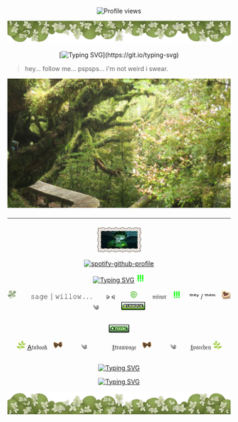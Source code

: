 <p align=center

![Profile views](https://komarev.com/ghpvc/?username=yourusername&label=⪩_⪨_&color=94ae5b&style=plastic) 

<p align=center

![o](68747470733a2f2f36342e6d656469612e74756d626c722e636f6d2f61616535313063373938383437613030623662333435623962626163613530352f313765353663363966666236346638372d31332f733230343878333037322f37303965623637616463323135306.png)

<p align=center

[![Typing SVG](https://readme-typing-svg.demolab.com?font=Fira+Code&duration=2000&pause=1&color=CFD5B0&center=true&vCenter=true&width=435&lines=They+said+grief+was+love+with-;nowhere+to+go.+.+.;but+mine+has+grown+teeth%2C;sharpened+on+loss%2C;and+it+howls+for+vengeance.+.+.)](https://git.io/typing-svg)

>hey... follow me... pspsps... i'm not weird i swear.

<p align=center

![Alt text](Untitled49_20250830134055.jpg)
<hr style="border: none; height: 1px; background-color: #444; margin: 20px 0;">

<p align=center

![stampsbyme](pixil-frame-01.png) 

<p align=center

[![spotify-github-profile](https://spotify-github-profile.kittinanx.com/api/view?uid=314mut7imtpm6vc6oq3g32g722qy&cover_image=false&theme=novatorem&show_offline=true&background_color=121212&interchange=false&bar_color=7AC529)](https://github.com/kittinan/spotify-github-profile)

<p align=center

[![Typing SVG](https://readme-typing-svg.demolab.com?font=Rubik+Glitch&duration=5&color=CEF368&center=true&vCenter=true&width=435&lines=INFO;INFO;INFO;INFO;INFO;INFO;%E2%98%AF;%F0%92%85%92%F0%92%88%94%F0%92%85%92%F0%92%87%AB%F0%92%84%86;%E2%81%B6%E2%81%B6%E2%81%B6;%E2%81%B6%E2%81%B6%E2%81%B6;NARI;NARI;NARI;NARI;NARI;RESISTANCE;RESISTANCE;RESIST;RESIST;RESIST;RESIST;HER;HER;HER;HER;HER;HER;THEM;THEM;THEM;THEM;THEM)](https://git.io/typing-svg)    ![o](37JGaUe.gif)


<p align=center

![o](U6W0Ya2.gif)⠀ 　  𝚜𝚊𝚐𝚎 ┊ 𝚠𝚒𝚕𝚕𝚘𝚠 .  .  . ⠀ 　⪩ ⪨⠀ 　   ![o](S83DLgq.gif)  ⠀ 　𝔪𝔦𝔫𝔬𝔯 ⠀![o](37JGaUe.gif) 　ᵗʰᵉʸ / ᵗʰᵉᵐ  ⠀![forgotten](diPH0w4.gif) 　  ༄ 　  ⠀ 　![o](unique.gif)

<p align=center

![o](toxic.gif)

<p align=center

![o](5oBV0ok.gif) [𐌀](https://konomiyyoo.atabook.org/)𝔱𝔞𝔟𝔬𝔬𝔨⠀ ![AWFUL](ondW81T.gif)　⠀ 　༄⠀ 　⠀ 　[𐌔](https://ninthkohnisfere.straw.page/)𝔱𝔯𝔞𝔴𝔭𝔞𝔤𝔢⠀ ![DISGRACE](ondW81T.gif)　⠀ 　༄⠀ 　    [𐌔](https://spacehey.com/lockedtrigger)𝔭𝔞𝔠𝔢𝔥𝔢𝔶 ![o](1p7QTmr.gif)

<p align=center

[![Typing SVG](https://readme-typing-svg.demolab.com?font=Rubik+Glitch&duration=10&pause=5&color=CEF368&center=true&vCenter=true&width=435&lines=JOIN;JOIN;JOIN;JOIN;JOIN;THE;THE;THE;THE;THE;RESISTANCE;RESISTANCE;RESISTANCE;RESISTANCE;RESISTANCE;...+.+.+-.-+%2F+---+..-+.-.+%2F+.-.+.+...-+.+-.+--.+.;...+.+.+-.-+%2F+---+..-+.-.+%2F+.-.+.+...-+.+-.+--.+.;...+.+.+-.-+%2F+---+..-+.-.+%2F+.-.+.+...-+.+-.+--.+.;...+.+.+-.-+%2F+---+..-+.-.+%2F+.-.+.+...-+.+-.+--.+.;...+.+.+-.-+%2F+---+..-+.-.+%2F+.-.+.+...-+.+-.+--.+.;...+.+.+-.-+%2F+---+..-+.-.+%2F+.-.+.+...-+.+-.+--.+.;...+.+.+-.-+%2F+---+..-+.-.+%2F+.-.+.+...-+.+-.+--.+.;...+.+.+-.-+%2F+---+..-+.-.+%2F+.-.+.+...-+.+-.+--.+.;...+.+.+-.-+%2F+---+..-+.-.+%2F+.-.+.+...-+.+-.+--.+.;...+.+.+-.-+%2F+---+..-+.-.+%2F+.-.+.+...-+.+-.+--.+.;...+.+.+-.-+%2F+---+..-+.-.+%2F+.-.+.+...-+.+-.+--.+.;...+.+.+-.-+%2F+---+..-+.-.+%2F+.-.+.+...-+.+-.+--.+.;...+.+.+-.-+%2F+---+..-+.-.+%2F+.-.+.+...-+.+-.+--.+.;...+.+.+-.-+%2F+---+..-+.-.+%2F+.-.+.+...-+.+-.+--.+.;...+.+.+-.-+%2F+---+..-+.-.+%2F+.-.+.+...-+.+-.+--.+.;%F0%92%85%92%F0%92%88%94%F0%92%85%92%F0%92%87%AB%F0%92%84%86;%F0%92%85%92%F0%92%88%94%F0%92%85%92%F0%92%87%AB%F0%92%84%86;%F0%92%85%92%F0%92%88%94%F0%92%85%92%F0%92%87%AB%F0%92%84%86;%E2%83%9D%F0%96%A4%90;%E2%83%9D%F0%96%A4%90)](https://git.io/typing-svg)

<p align=center

[![Typing SVG](https://readme-typing-svg.demolab.com?font=Asimovian&duration=1&pause=1000&color=E8E6B7&center=true&vCenter=true&width=435&lines=DISCORD%3A+raggeddreams.;PM+for+the+cool;fonts+that+change+quickly)](https://git.io/typing-svg)

![o](Untitled50_20250830194355.webp)
